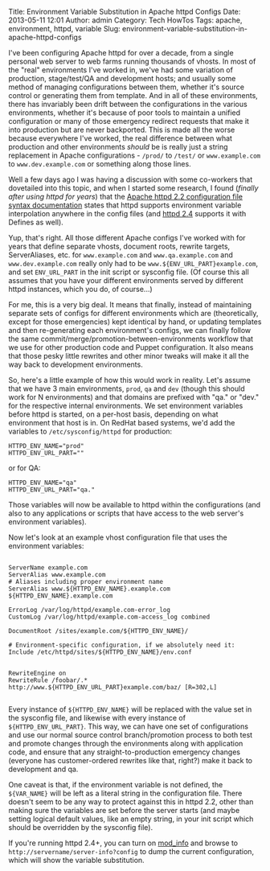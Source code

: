 Title: Environment Variable Substitution in Apache httpd Configs
Date: 2013-05-11 12:01
Author: admin
Category: Tech HowTos
Tags: apache, environment, httpd, variable
Slug: environment-variable-substitution-in-apache-httpd-configs

I've been configuring Apache httpd for over a decade, from a single
personal web server to web farms running thousands of vhosts. In most of
the "real" environments I've worked in, we've had some variation of
production, stage/test/QA and development hosts; and usually some method
of managing configurations between them, whether it's source control or
generating them from template. And in all of these environments, there
has invariably been drift between the configurations in the various
environments, whether it's because of poor tools to maintain a unified
configuration or many of those emergency redirect requests that make it
into production but are never backported. This is made all the worse
because everywhere I've worked, the real difference between what
production and other environments *should* be is really just a string
replacement in Apache configurations - `/prod/` to `/test/` or
`www.example.com` to `www.dev.example.com` or something along those
lines.

Well a few days ago I was having a discussion with some co-workers that
dovetailed into this topic, and when I started some research, I found
(*finally after using httpd for years*) that the [Apache httpd 2.2
configuration file syntax documentation][] states that httpd supports
environment variable interpolation anywhere in the config files (and
[httpd 2.4][] supports it with Defines as well).

Yup, that's right. All those different Apache configs I've worked with
for years that define separate vhosts, document roots, rewrite targets,
ServerAliases, etc. for `www.example.com` and `www.qa.example.com` and
`www.dev.example.com` really only had to be
`www.${ENV_URL_PART}example.com`, and set `ENV_URL_PART` in the init
script or sysconfig file. (Of course this all assumes that you have your
different environments served by different httpd instances, which you
do, of course...)

For me, this is a very big deal. It means that finally, instead of
maintaining separate sets of configs for different environments which
are (theoretically, except for those emergencies) kept identical by
hand, or updating templates and then re-generating each environment's
configs, we can finally follow the same
commit/merge/promotion-between-environments workflow that we use for
other production code and Puppet configuration. It also means that those
pesky little rewrites and other minor tweaks will make it all the way
back to development environments.

So, here's a little example of how this would work in reality. Let's
assume that we have 3 main environments, `prod`, `qa` and `dev` (though
this should work for N environments) and that domains are prefixed with
"qa." or "dev." for the respective internal environments. We set
environment variables before httpd is started, on a per-host basis,
depending on what environment that host is in. On RedHat based systems,
we'd add the variables to `/etc/sysconfig/httpd` for production:

~~~~{.bash}
HTTPD_ENV_NAME="prod"
HTTPD_ENV_URL_PART=""
~~~~

or for QA:

~~~~{.bash}
HTTPD_ENV_NAME="qa"
HTTPD_ENV_URL_PART="qa."
~~~~

Those variables will now be available to httpd within the configurations
(and also to any applications or scripts that have access to the web
server's environment variables).

Now let's look at an example vhost configuration file that uses the
environment variables:

~~~~{.apacheconf}

ServerName example.com
ServerAlias www.example.com
# Aliases including proper environment name
ServerAlias www.${HTTPD_ENV_NAME}.example.com ${HTTPD_ENV_NAME}.example.com

ErrorLog /var/log/httpd/example.com-error_log
CustomLog /var/log/httpd/example.com-access_log combined

DocumentRoot /sites/example.com/${HTTPD_ENV_NAME}/

# Environment-specific configuration, if we absolutely need it:
Include /etc/httpd/sites/${HTTPD_ENV_NAME}/env.conf


RewriteEngine on
RewriteRule /foobar/.* http://www.${HTTPD_ENV_URL_PART}example.com/baz/ [R=302,L]


~~~~

Every instance of `${HTTPD_ENV_NAME}` will be replaced with the value
set in the sysconfig file, and likewise with every instance of
`${HTTPD_ENV_URL_PART}`. This way, we can have one set of configurations
and use our normal source control branch/promotion process to both test
and promote changes through the environments along with application
code, and ensure that any straight-to-production emergency changes
(everyone has customer-ordered rewrites like that, right?) make it back
to development and qa.

One caveat is that, if the environment variable is not defined, the
`${VAR_NAME}` will be left as a literal string in the configuration
file. There doesn't seem to be any way to protect against this in httpd
2.2, other than making sure the variables are set before the server
starts (and maybe setting logical default values, like an empty string,
in your init script which should be overridden by the sysconfig file).

If you're running httpd 2.4+, you can turn on [mod\_info][] and browse
to `http://servername/server-info?config` to dump the current
configuration, which will show the variable substitution.

  [Apache httpd 2.2 configuration file syntax documentation]: http://httpd.apache.org/docs/2.2/configuring.html#syntax
  [httpd 2.4]: http://httpd.apache.org/docs/2.4/configuring.html#syntax
  [mod\_info]: http://httpd.apache.org/docs/2.4/mod/mod_info.html
